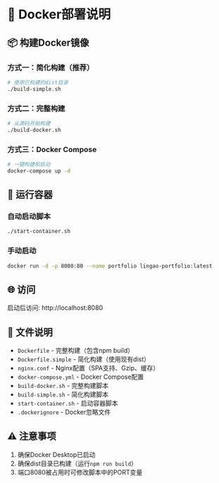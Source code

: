 # 🐳 Docker部署说明

## 📦 构建Docker镜像

### 方式一：简化构建（推荐）
```bash
# 使用已构建的dist目录
./build-simple.sh
```

### 方式二：完整构建
```bash
# 从源码开始构建
./build-docker.sh
```

### 方式三：Docker Compose
```bash
# 一键构建和启动
docker-compose up -d
```

## 🚀 运行容器

### 自动启动脚本
```bash
./start-container.sh
```

### 手动启动
```bash
docker run -d -p 8080:80 --name portfolio lingao-portfolio:latest
```

## 🌐 访问

启动后访问: http://localhost:8080

## 📁 文件说明

- `Dockerfile` - 完整构建（包含npm build）
- `Dockerfile.simple` - 简化构建（使用现有dist）
- `nginx.conf` - Nginx配置（SPA支持、Gzip、缓存）
- `docker-compose.yml` - Docker Compose配置
- `build-docker.sh` - 完整构建脚本
- `build-simple.sh` - 简化构建脚本  
- `start-container.sh` - 启动容器脚本
- `.dockerignore` - Docker忽略文件

## ⚠️ 注意事项

1. 确保Docker Desktop已启动
2. 确保dist目录已构建（运行`npm run build`）
3. 端口8080被占用时可修改脚本中的PORT变量